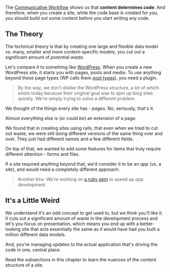 The [Communicative Workflow](/docs/communicative_workflow) shows us that **content determines code**. And therefore, when you create a site, while the code base is created for you, you should build out some content before you start writing any code.

The Theory
----------------

The technical theory is that by creating one large and flexible data model vs. many, smaller and more content-specific models, you cut out a significant amount of *potential waste*.

Let's compare it to something like [WordPress](https://wordpress.org/). When you create a new WordPress site, it starts you with pages, posts and media. To use anything beyond these page types (WP calls them [post types](http://codex.wordpress.org/Post_Types)), you need a plugin.

> By the way, we don't dislike the WordPress structure, a lot of which exists today because their original goal was to spin up blog sites quickly. We're simply trying to solve a different problem.

We thought of the things every site has - *pages*. No, seriously, that's it.

Almost everything else is (or *could be*) an extension of a page.

We found that in creating sites using rails, that even when we tried to cut out waste, we were still doing different versions of the same thing over and over. They just had different names and a few different fields.

On top of that, we wanted to add some features for items that truly require different attention - forms and files.

If a site required anything beyond that, we'd consider it to be an *app* (vs. a *site*), and would need a completely different approach.

> Another btw: We're working on [a ruby gem](https://github.com/rocktree/cambium) to speed up *app* development.

It's a Little Weird
----------------

We understand it's an odd concept to get used to, but we think you'll like it. It cuts out a significant amount of waste in the development process and let's you focus on presentation, which means you end up with a better-looking site that acts essentially the same as it would have had you built a million different data models.

And, you're managing updates to the actual application that's driving the code in one, central place.

Read the subsections in this chapter to learn the nuances of the content structure of a site.
